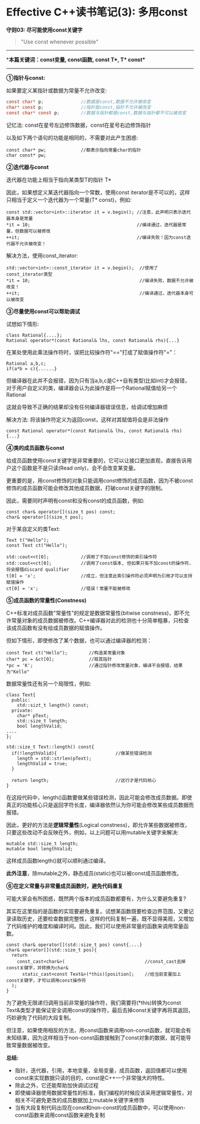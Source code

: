 # Effective C++读书笔记(3): 多用const

**守则03: 尽可能使用const关键字**

> "Use const whenever possible"

------

***本篇关键词：const变量, const函数, const T\*, T\* const\***

------

**①指针与const:**

如果要定义某指针或数据为常量不允许改变:

```objective-c++
const char* p;              //数据是const,数据不允许被改变
char* const p;              //指针是const,指针不允许被改变
const char* const p;        //数据与指针都是const,数据与指针都不可以被改变
```

记忆法: const在星号左边修饰数据，const在星号右边修饰指针

以及如下两个语句的功能是相同的，不需要对此产生困惑:

```text
const char* pw;             //都表示指向常量char的指针
char const* pw;
```

**②迭代器与const**

迭代器在功能上相当于指向某类型T的指针 T*

因此，如果想定义某迭代器指向一个常数，使用const iterator是不可以的，这样只相当于定义一个迭代器为一个常量(T* const)，例如:

```text
const std::vector<int>::iterator it = v.begin(); //注意，此声明只表示迭代器本身是常量        
*it = 10;                                        //编译通过，迭代器是常量，但数据可以被修改
++it;                                            //编译失败！因为const迭代器不允许被改变！
```

解决方法，使用const_iterator:

```text
std::vector<int>::const_iterator it = v.begin();  //使用了const_iterator类型
*it = 10;                                         //编译失败，数据不允许被改变！
++it;                                             //编译通过，迭代器本身可以被改变
```

**③尽量使用const可以帮助调试**

试想如下情形:

```text
class Rational{....};
Rational operator*(const Rational& lhs, const Rational& rhs){...}
```

在某处使用此乘法操作符时，误把比较操作符"=="打成了赋值操作符"="：

```text
Rational a,b,c;
if(a*b = c){......}                       
```

但编译器在此并不会报错，因为只有当a,b,c是C++自有类型(比如int)才会报错，对于用户自定义的类，编译器会认为此操作是将一个Rational赋值给另一个Rational

这就会导致不正确的结果却没有任何编译器错误信息，给调试增加麻烦

解决方法: 将该操作符定义为返回const，这样对其赋值将会是非法操作

```text
const Rational operator*(const Rational& lhs, const Rational& rhs){...}
```

**④类的成员函数与const**

给成员函数使用const关键字是非常重要的，它可以让接口更加直观，直接告诉用户这个函数是不是只读(Read only)，会不会改变某变量。

更重要的是，用const修饰的对象只能调用const修饰的成员函数，因为不被const修饰的成员函数可能会修改其他成员数据，打破const关键字的限制。

因此，需要同时声明有const和没有const的成员函数，例如:

```text
const char& operator[](size_t pos) const;
char& operator[](size_t pos);
```

对于某自定义的类Text:

```text
Text t("Hello");
const Text ct("Hello");

std::cout<<t[0];            //调用了不加const修饰的索引操作符
std::cout<<ct[0];           //调用了const版本, 但如果只有不加const的操作符，将会报错discard qualifier
t[0] = 'x';                 //成立，但注意此索引操作符必须声明为引用才可以支持赋值操作
ct[0] = 'x';                //错误！常量不能被修改
```

**⑤成员函数的常量性(Constness)**

C++标准对成员函数"常量性"的规定是数据常量性(bitwise constness)，即不允许常量对象的成员数据被修改。C++编译器对此的检测也十分简单粗暴，只检查该成员函数有没有给成员数据的赋值操作。

但如下情形，即使修改了某个数据，也可以通过编译器的检测：

```text
const Text ct("Hello");        //构造某常量对象
char* pc = &ct[0];             //取其指针
*pc = 'K';                     //通过指针修改常量对象，编译不会报错，结果为"Kello"
```

数据常量性还有另一个局限性，例如:

```text
class Text{
  public:
    std::sizt_t length() const;
  private:
    char* pText;
    std::size_t length;
    bool lengthValid;
....
};

std::size_t Text::length() const{
  if(!lengthValid){                      //做某些错误检测
    length = std::strlen(pText);         
    lengthValid = true;                   
  }

  return length;                         //这行才是代码核心
}
```

在这段代码中，length()函数要做某些错误检测，因此可能会修改成员数据。即使真正的功能核心只是返回字符长度，编译器依然认为你可能会修改某些成员数据而报错。

因此，更好的方法是**逻辑常量性**(Logical constness)，即允许某些数据被修改，只要这些改动不会反映在外，例如，以上问题可以用mutable关键字来解决:

```text
mutable std::size_t length;
mutable bool lengthValid;
```

这样成员函数length()就可以顺利通过编译。

**此外注意**，除mutable之外，静态成员(static)也可以被const成员函数修改。

**⑥在定义常量与非常量成员函数时，避免代码重复**

可能大家会有所困惑，既然两个版本的成员函数都要有，为什么又要避免重复?

其实在这里指的是函数的实现要避免重复。试想某函数既要检查边界范围，又要记录读取历史，还要检查数据完整性，这样的代码复制一遍，既不显得美观，又增加了代码维护的难度和编译时间。因此，我们可以使用非常量的函数来调用常量函数。

```text
const char& operator[](std::size_t pos) const{....}
char& operator[](std::size_t pos){
  return
    const_cast<char&>(                              //const_cast去掉const关键字，并转换为char&
      static_cast<const Text&>(*this)[position];    //给当前变量加上const关键字，才可以调用const操作符
  );
}
```

为了避免无限递归调用当前非常量的操作符，我们需要将(*this)转换为const Text&类型才能保证安全调用const的操作符，最后去掉const关键字再将其返回，巧妙避免了代码的大段复制。

但注意，如果使用相反的方法，用const函数来调用non-const函数，就可能会有未知结果，因为这样相当于non-const函数接触到了const对象的数据，就可能导致常量数据被改变。

**总结:** 

- 指针，迭代器，引用，本地变量，全局变量，成员函数，返回值都可以使用const来实现数据只读的目的，const是C++一个非常强大的特性。
- 除此之外，它还能帮助加快调试过程
- 即使编译器使用数据常量性的标准，我们编程的时候应该采用逻辑常量性，对相关不可避免更改的成员数据加上mutable关键字来修饰
- 当有大段复制代码出现在const和non-const的成员函数中，可以使用non-const函数来调用const函数来避免复制